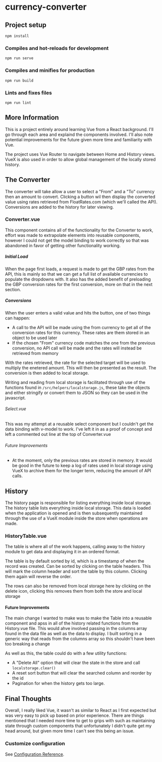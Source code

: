 # currency-converter

## Project setup
```
npm install
```

### Compiles and hot-reloads for development
```
npm run serve
```

### Compiles and minifies for production
```
npm run build
```

### Lints and fixes files
```
npm run lint
```

## More Information

This is a project entirely around learning Vue from a React background. I'll go through each area and explaind the components involved. I'll also note potential improvements for the future given more time and familiarity with Vue.

The project uses Vue Router to navigate between Home and History views. VueX is also used in order to allow global management of the locally stored history.

## The Converter

The converter will take allow a user to select a "From" and a "To" currency then an amount to convert. Clicking a button wil then display the converted value using rates retrieved from FloatRates.com (which we'll called the API). Conversions are added to the history for later viewing.

### Converter.vue
This component contains all of the functionality for the Converter to work, effort was made to extrapolate elements into reusable components, however I could not get the model binding to work correctly so that was abandoned in favor of getting other functionality working.

##### Initial Load
When the page first loads, a request is made to get the GBP rates from the API, this is mainly so that we can get a full list of available currencies to populate the dropdowns with. It also has the added benefit of preloading the GBP conversion rates for the first conversion, more on that in the next section.

##### Conversions
When the user enters a valid value and hits the button, one of two things can happen:
- A call to the API will be made using the from currency to get all of the conversion rates for this currency. These rates are them stored in an object to be used later
- If the chosen "From" currency code matches the one from the previous conversion, no API call will be made and the rates will instead be retrieved from memory

With the rates retrieved, the rate for the selected target will be used to multiply the enetered amount. This will then be presented as the result. The conversion is then added to local storage. 

Writing and reading from local storage is facilitated through use of the functions found in `/src/helpers/localstorage.js`, these take the objects and either stringify or convert them to JSON so they can be used in the javascript.

###### Select.vue
This was my attempt at a reusable select component but I couldn't get the data binding with v-model to work. I've left it in as a proof of concept and left a commented out line at the top of Converter.vue

###### Future Improvements
- At the moment, only the previous rates are stored in memory. It would be good in the future to keep a log of rates used in local storage using VueX to archive them for the longer term, reducing the amount of API calls.

## History
The history page is responsible for listing everything inside local storage. The history table lists everything inside local storage. This data is loaded when the application is opened and is then subsequently maintained through the use of a VueX module inside the store when operations are made.

### HistoryTable.vue 
The table is where all of the work happens, calling away to the history module to get data and displaying it in an ordered format.

The table is by default sorted by id, which is a timestamp of when the record was created. Can be sorted by clicking on the table headers. This will mark the column header and sort the table by this column. Clicking them again will reverse the order.

The rows can also be removed from local storage here by clicking on the delete icon, clicking this removes them from both the store and local storage

#### Future Improvements
The main change I wanted to make was to make the Table into a reusable component and apss in all of the history related functions from the History.vue file. This would ahve involved passing in the columns array found in the data file as well as the data to display. I built sorting in a generic way that reads from the columns array so this shouldn't have been too breaking a change

As well as this, the table could do with a few utility functions:
- A "Delete All" option that will clear the state in the store and call `localstorage.clear()`
- A reset sort button that will clear the searched column and reorder by the id
- Pagination for when the history gets too large.

## Final Thoughts
Overall, I really liked Vue, it wasn't as similar to React as I first expected but was very easy to pick up based on prior experience. There are things mentioned that I needed more time to get to grips with such as maintaining state through custom components that unfortunately I didn't quite get my head around, but given more time I can't see this being an issue.

### Customize configuration
See [Configuration Reference](https://cli.vuejs.org/config/).
